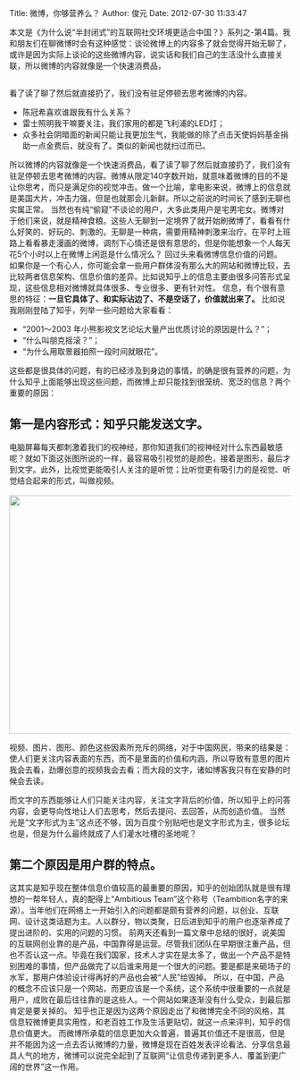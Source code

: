 Title: 微博，你够营养么？
Author: 俊元
Date: 2012-07-30 11:33:47

本文是《为什么说“半封闭式”的互联网社交环境更适合中国？》系列之-第4篇。我和朋友们在聊微博时会有这种感觉：谈论微博上的内容多了就会觉得开始无聊了，或许是因为实际上谈论的这些微博内容，说实话和我们自己的生活没什么直接关联，所以微博的内容就像是一个快速消费品，
## 
看了读了聊了然后就直接扔了，我们没有驻足停顿去思考微博的内容。 <ul> 	<li>陈冠希喜欢谁跟我有什么关系？</li> 	<li>雷士照明我干嘛要关注，我们家用的都是飞利浦的LED灯；</li> 	<li>众多社会阴暗面的新闻只能让我更加生气，我能做的除了点击天使妈妈基金捐助一点金费后，就没有了。类似的新闻也就扫过而已。</li> </ul> 所以微博的内容就像是一个快速消费品，看了读了聊了然后就直接扔了，我们没有驻足停顿去思考微博的内容。微博从限定140字数开始，就意味着微博的目的不是让你思考，而只是满足你的视觉冲击。做一个比喻，拿电影来说，微博上的信息就是美国大片，冲击力强，但是也就那会儿新鲜。所以之前说的时间长了感到无聊也实属正常。  当然也有纯“偷窥”不谈论的用户，大多此类用户是宅男宅女。微博对于他们来说，就是精神食粮。这些人无聊到一定境界了就开始刷微博了，看看有什么好笑的、好玩的、刺激的。无聊是一种病，需要用精神刺激来治疗。在平时上班路上看看暴走漫画的微博，调剂下心情还是很有意思的，但是你能想象一个人每天花5个小时以上在微博上闲逛是什么情况么？  回过头来看微博信息价值的问题。  如果你是一个有心人，你可能会拿一些用户群体没有那么大的网站和微博比较，去比较两者信息架构、信息价值的差异。比如说知乎上的信息主要由很多问答形式呈现，这些信息相对微博就具体很多、专业很多、更有针对性。  信息，有个很有意思的特征：<strong>一旦它具体了、和实际沾边了、不是空话了，价值就出来了。</strong>  比如说我刚刚登陆了知乎，列举一些问题给大家看看： <ul> 	<li>“2001～2003 年小熊影视文艺论坛大量产出优质讨论的原因是什么？”；</li> 	<li>“什么叫朋克摇滚？”；</li> 	<li>“为什么用取景器拍照一段时间就眼花”。</li> </ul> 这些都是很具体的问题，有的已经涉及到身边的事情，的确是很有营养的问题，为什么知乎上面能够出现这些问题，而微博上却只能找到很笼统、宽泛的信息？两个重要的原因： <h2><strong>第一是内容形式：知乎只能发送文字。</strong></h2> 电脑屏幕每天都刺激着我们的视神经，那你知道我们的视神经对什么东西最敏感呢？就如下面这张图所说的一样，最容易吸引视觉的是颜色，接着是图形，最后才到文字。此外，比视觉更能吸引人关注的是听觉；比听觉更有吸引力的是视觉、听觉结合起来的形式，叫做视频。 <div>  
<img title="人们总是先对色彩鲜艳的东西敏感，其次是图形，最后才是文字。" src="http://www.teambition.com/download/51596d04e8cf147e7e833cb2" alt="" width="576" height="426" /> 
<p style="text-align: left;">视频、图片、图形、颜色这些因素所充斥的网络，对于中国网民，带来的结果是：使人们更关注内容表面的东西，而不是里面的价值和内涵，所以导致有意思的图片我会去看，劲爆创意的视频我会去看；而大段的文字，诸如博客我只有在安静的时候会去读。</p>  </div> 而文字的东西能够让人们只能关注内容，关注文字背后的价值，所以知乎上的问答内容，会更导向性地让人们去思考，然后去提问、去回答，从而创造价值。  当然光是“文字形式为主”这点还不够，因为百度个别贴吧也是文字形式为主，很多论坛也是，但是为什么最终就成了人们灌水吐槽的圣地呢？ <h2><strong>第二个原因是用户群的特点。</strong></h2> 这其实是知乎现在整体信息价值较高的最重要的原因，知乎的创始团队就是很有理想的一帮年轻人，真的配得上“Ambitious Team”这个称号（Teambition名字的来源）。当年他们在网络上一开始引入的问题都是颇有营养的问题，以创业、互联网、设计这类话题为主。人以群分，物以类聚，日后进到知乎的用户也逐渐养成了提出进阶的、实用的问题的习惯。  前两天还看到一篇文章中总结的很好，说美国的互联网创业靠的是产品，中国靠得是运营。尽管我们团队在早期很注重产品，但也不否认这一点。毕竟在我们国家，技术人才实在是太多了，做出一个产品不是特别困难的事情，但产品做完了以后谁来用是一个很大的问题。要是都是来砸场子的水军，那用户体验设计得再好的产品也会被“人民”给毁掉。  所以，在中国，产品的概念不应该只是一个网站，而更应该是一个系统，这个系统中很重要的一点就是用户，成败在最后往往靠的是这些人。一个网站如果逐渐没有什么受众，到最后那肯定是要关掉的。  知乎也正是因为这两个原因走出了和微博完全不同的风格，其信息较微博更具实用性，和老百姓工作及生活更贴切，就这一点来评判，知乎的信息价值更大。  而微博所承载的信息更加大众普遍，普遍其价值还不是很高，但是并不能因为这一点去否认微博的力量，微博是现在百姓发表评论看法、分享信息最具人气的地方，微博可以说完全起到了互联网“让信息传递到更多人、覆盖到更广阔的世界”这一作用。  
